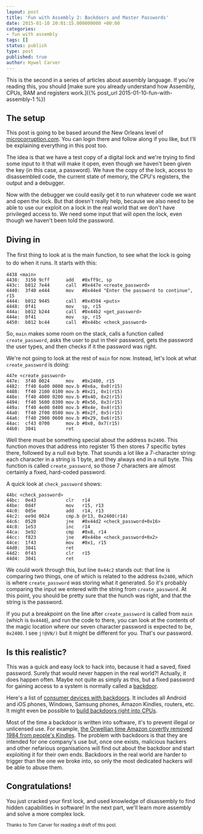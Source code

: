 ```yaml
---
layout: post
title: 'Fun with Assembly 2: Backdoors and Master Passwords'
date: 2015-01-10 20:01:15.000000000 +00:00
categories:
- fun with assembly
tags: []
status: publish
type: post
published: true
author: Hywel Carver
---
```

This is the second in a series of articles about assembly language. If you're reading this, you should [make sure you already understand how Assembly, CPUs, RAM and registers work.]({% post_url 2015-01-10-fun-with-assembly-1 %})

<h2>The setup</h2>
This post is going to be based around the New Orleans level of <a href="http://microcorruption.com">microcorruption.com</a>. You can login there and follow along if you like, but I'll be explaining everything in this post too.

The idea is that we have a test copy of a digital lock and we're trying to find some input to it that will make it open, even though we haven't been given the key (in this case, a password). We have the copy of the lock, access to disassembled code, the current state of memory, the CPU's registers, the output and a debugger.

Now with the debugger we could easily get it to run whatever code we want and open the lock. But that doesn't really help, because we also need to be able to use our exploit on a lock in the real world that we don't have privileged access to. We need some input that will open the lock, even though we haven't been told the password.

<h2>Diving in</h2>
<span style="line-height: 1.5em;">The first thing to look at is the main function, to see what the lock is going to do when it runs. It starts with this:</span>

<pre><code>4438 &lt;main&gt;
4438:  3150 9cff      add   #0xff9c, sp
443c:  b012 7e44      call  #0x447e &lt;create_password&gt;
4440:  3f40 e444      mov   #0x44e4 "Enter the password to continue", r15
4444:  b012 9445      call  #0x4594 &lt;puts&gt;
4448:  0f41           mov   sp, r15
444a:  b012 b244      call  #0x44b2 &lt;get_password&gt;
444e:  0f41           mov   sp, r15
4450:  b012 bc44      call  #0x44bc &lt;check_password&gt;
</code></pre>
So, <code>main</code> makes some room on the stack, calls a function called <code>create_password</code>, asks the user to put in their password, gets the password the user types, and then checks if it the password was right.

We're not going to look at the rest of <code>main</code> for now. Instead, let's look at what <code>create_password</code> is doing:

<pre><code>447e &lt;create_password&gt;
447e:  3f40 0024      mov   #0x2400, r15
4482:  ff40 6a00 0000 mov.b #0x6a, 0x0(r15)
4488:  ff40 2100 0100 mov.b #0x21, 0x1(r15)
448e:  ff40 4000 0200 mov.b #0x40, 0x2(r15)
4494:  ff40 5600 0300 mov.b #0x56, 0x3(r15)
449a:  ff40 4e00 0400 mov.b #0x4e, 0x4(r15)
44a0:  ff40 2f00 0500 mov.b #0x2f, 0x5(r15)
44a6:  ff40 2900 0600 mov.b #0x29, 0x6(r15)
44ac:  cf43 0700      mov.b #0x0, 0x7(r15)
44b0:  3041           ret
</code></pre>
Well there must be something special about the address <code>0x2400</code>. This function moves that address into register 15 then stores 7 specific bytes there, followed by a null <code>0x0</code> byte. That sounds a lot like a 7-character string: each character in a string is 1 byte, and they always end in a null byte. This function is called <code>create_password</code>, so those 7 characters are almost certainly a fixed, hard-coded password.

A quick look at <code>check_password</code> shows:

<pre><code>44bc &lt;check_password&gt;
44bc:  0e43           clr   r14
44be:  0d4f           mov   r15, r13
44c0:  0d5e           add   r14, r13
44c2:  ee9d 0024      cmp.b @r13, 0x2400(r14)
44c6:  0520           jne   #0x44d2 &lt;check_password+0x16&gt;
44c8:  1e53           inc   r14
44ca:  3e92           cmp   #0x8, r14
44cc:  f823           jne   #0x44be &lt;check_password+0x2&gt;
44ce:  1f43           mov   #0x1, r15
44d0:  3041           ret
44d2:  0f43           clr   r15
44d4:  3041           ret
</code></pre>
We could work through this, but line <code>0x44c2</code> stands out: that line is comparing two things, one of which is related to the address <code>0x2400</code>, which is where <code>create_password</code> was storing what it generated. So it's probably comparing the input we entered with the string from <code>create_password</code>. At this point, you should be pretty sure that the hunch was right, and that the string is the password.

If you put a breakpoint on the line after <code>create_password</code> is called from <code>main</code> (which is <code>0x4440</code>), and run the code to there, you can look at the contents of the magic location where our seven character password is expected to be, <code>0x2400</code>. I see <code>j!@VN/)</code> but it might be different for you. That's our password.

<h2>Is this realistic?</h2>
This was a quick and easy lock to hack into, because it had a saved, fixed password. Surely that would never happen in the real world?! Actually, it does happen often. Maybe not quite as simply as this, but a fixed password for gaining access to a system is normally called a <a href="http://en.wikipedia.org/wiki/Backdoor_%28computing%29">backdoor</a>.

Here's a list of <a href="https://www.gnu.org/philosophy/proprietary-back-doors.html">consumer devices with backdoors</a>. It includes all Android and iOS phones, Windows, Samsung phones, Amazon Kindles, routers, etc. It might even be possible to <a href="http://danluu.com/cpu-backdoors/">build backdoors right into CPUs</a>.

Most of the time a backdoor is written into software, it's to prevent illegal or unlicensed use. For example, <a href="http://www.nytimes.com/2009/07/18/technology/companies/18amazon.html?_r=0">the Orwellian time Amazon covertly removed 1984 from people's Kindles</a>. The problem with backdoors is that they are intended for one company's use but, once one exists, malicious hackers and other nefarious organisations will find out about the backdoor and start exploiting it for their own ends. Backdoors in the real world are harder to trigger than the one we broke into, so only the most dedicated hackers will be able to abuse them.

<h2>Congratulations!</h2>
You just cracked your first lock, and used knowledge of disassembly to find hidden capabilities in software! In the next part, we'll learn more assembly and solve a more complex lock.

<small>Thanks to Tom Carver for reading a draft of this post.</small>

